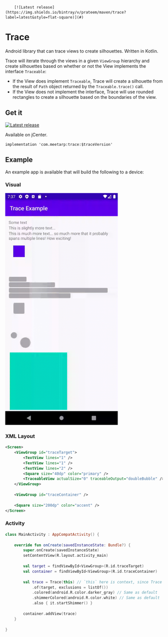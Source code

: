         [![Latest release](https://img.shields.io/bintray/v/prateem/maven/trace?label=latest&style=flat-square)](#)

# Trace
Android library that can trace views to create silhouettes. Written in Kotlin.

Trace will iterate through the views in a given `ViewGroup` hierarchy and create
silhouettes based on whether or not the View implements the interface `Traceable`:

* If the View does implement `Traceable`, Trace will create a silhouette
from the result of `Path` object returned by the `Traceable.trace()` call.
* If the View does not implement the interface, Trace will use rounded
rectangles to create a silhouette based on the boundaries of the view.

## Get it
[![Latest release](https://img.shields.io/bintray/v/prateem/maven/trace?label=latest&style=flat-square)](#)

Available on jCenter.

```
implementation 'com.meetarp:trace:$traceVersion'
```

## Example
An example app is available that will build the following to a device:

### Visual
<img src="https://raw.githubusercontent.com/prateem/Trace/master/trace.gif" width="360" height="740">

### XML Layout
```xml
<Screen>
    <ViewGroup id="traceTarget">
        <TextView lines="1" />
        <TextView lines="1" />
        <TextView lines="2" />
        <Square size="40dp" color="primary" />
        <TraceableView actualSize="0" traceableOutput="doubleBubble" />
    </ViewGroup>
    
    <ViewGroup id="traceContainer" />
    
    <Square size="200dp" color="accent" />
</Screen>
```

### Activity
```kotlin
class MainActivity : AppCompatActivity() {

    override fun onCreate(savedInstanceState: Bundle?) {
        super.onCreate(savedInstanceState)
        setContentView(R.layout.activity_main)

        val target = findViewById<ViewGroup>(R.id.traceTarget)
        val container = findViewById<ViewGroup>(R.id.traceContainer)

        val trace = Trace(this) // `this` here is context, since Trace inherits from View
            .of(target, exclusions = listOf())
            .colored(android.R.color.darker_gray) // Same as default
            .shimmerColored(android.R.color.white) // Same as default
            .also { it.startShimmer() }

        container.addView(trace)
    }

}
```
